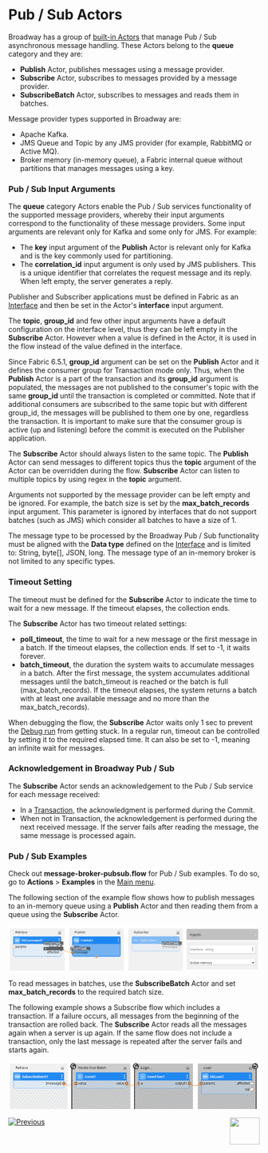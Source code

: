 # Pub / Sub Actors

Broadway has a group of [built-in Actors](../04_built_in_actor_types.md) that manage Pub / Sub asynchronous message handling. 
These Actors belong to the **queue** category and they are:

- **Publish** Actor, publishes messages using a message provider.
- **Subscribe** Actor, subscribes to messages provided by a message provider.
- **SubscribeBatch** Actor, subscribes to messages and reads them in batches. 

Message provider types supported in Broadway are:
* Apache Kafka.
* JMS Queue and Topic by any JMS provider (for example, RabbitMQ or Active MQ).
* Broker memory (in-memory queue), a Fabric internal queue without partitions that manages messages using a key.  

### Pub / Sub Input Arguments

The **queue** category Actors enable the Pub / Sub services functionality of the supported message providers, whereby their input arguments correspond to the functionality of these message providers. Some input arguments are relevant only for Kafka and some only for JMS. For example:
-  The **key** input argument of the **Publish** Actor is relevant only for Kafka and is the key commonly used for partitioning. 
-  The **correlation_id** input argument is only used by JMS publishers. This is a unique identifier that correlates the request message and its reply. When left empty, the server generates a reply. 

Publisher and Subscriber applications must be defined in Fabric as an [Interface](/articles/05_DB_interfaces/01_interfaces_overview.md) and then be set in the Actor's **interface** input argument. 

The **topic**, **group_id** and few other input arguments have a default configuration on the interface level, thus they can be left empty in the **Subscribe** Actor. However when a value is defined in the Actor, it is used in the flow instead of the value defined in the interface. 

Since Fabric 6.5.1, **group_id** argument can be set on the **Publish** Actor and it defines the consumer group for Transaction mode only. Thus, when the **Publish** Actor is a part of the transaction and its **group_id** argument is populated, the messages are not published to the consumer's topic with the same **group_id** until the transaction is completed or committed. Note that if additional consumers are subscribed to the same topic but with different group_id, the messages will be published to them one by one, regardless the transaction. It is important to make sure that the consumer group is active (up and listening) before the commit is executed on the Publisher application. 

The **Subscribe** Actor should always listen to the same topic. The **Publish** Actor can send messages to different topics thus the **topic** argument of the Actor can be overridden during the flow.
**Subscribe** Actor can listen to multiple topics by using regex in the **topic** argument.

Arguments not supported by the message provider can be left empty and be ignored. For example, the batch size is set by the **max_batch_records** input argument. This parameter is ignored by interfaces that do not support batches (such as JMS) which consider all batches to have a size of 1.

The message type to be processed by the Broadway Pub / Sub functionality must be aligned with the **Data type** defined on the [Interface](/articles/05_DB_interfaces/01_interfaces_overview.md) and is limited to: String, byte[], JSON, long. The message type of an in-memory broker is not limited to any specific types.

### Timeout Setting

The timeout must be defined for the **Subscribe** Actor to indicate the time to wait for a new message. If the timeout elapses, the collection ends.

The **Subscribe** Actor has two timeout related settings:
* **poll_timeout**, the time to wait for a new message or the first message in a batch. If the timeout elapses, the collection ends. If set to -1, it waits forever.
* **batch_timeout**, the duration the system waits to accumulate messages in a batch. After the first message, the system accumulates additional messages until the batch_timeout is reached or the batch is full (max_batch_records). If the timeout elapses, the system returns a batch with at least one available message and no more than the max_batch_records).

When debugging the flow, the **Subscribe** Actor waits only 1 sec to prevent the [Debug run](../25_broadway_flow_window_run_and_debug_flow.md) from getting stuck.
In a regular run, timeout can be controlled by setting it to the required elapsed time. It can also be set to -1, meaning an infinite wait for messages.

### Acknowledgement in Broadway Pub / Sub

The **Subscribe** Actor sends an acknowledgement to the Pub / Sub service for each message received:
- In a [Transaction](../23_transactions.md), the acknowledgment is performed during the Commit. 
- When not in Transaction, the acknowledgement is performed during the next received message. If the server fails after reading the message, the same message is processed again.  


### Pub / Sub Examples 

Check out **message-broker-pubsub.flow** for Pub / Sub examples. To do so, go to **Actions** > **Examples** in the [Main menu](../18_broadway_flow_window.md#main-menu).

The following section of the example flow shows how to publish messages to an in-memory queue using a **Publish** Actor and then reading them from a queue using the **Subscribe** Actor.

![image](../images/99_actors_04_1.PNG)



To read messages in batches, use the **SubscribeBatch** Actor and set **max_batch_records** to the required batch size.

The following example shows a Subscribe flow which includes a transaction. If a failure occurs, all messages from the beginning of the transaction are rolled back. The **Subscribe** Actor reads all the messages again when a server is up again. If the same flow does not include a transaction, only the last message is repeated after the server fails and starts again.

![image](../images/99_actors_04_3.PNG)


[![Previous](/articles/images/Previous.png)](03_parsers_actors.md)[<img align="right" width="60" height="54" src="/articles/images/Next.png">](05_db_actors.md)
